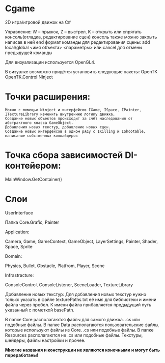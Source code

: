 # Cgame

2D игра/игровой движок на C#
	
Управление: W – прыжок, Z – выстрел, K – открыть или спрятать консоль(отладка, редактирование сцен)
консоль также можно закрыть написав в ней end
формат команды для редактирования сцены:
add local/global <имя объекта> <параметры> или cancel для отмены предыдущей команды
	
Для визуализации используется OpenGL4.

В визуалке возможно придётся установить следующие пакеты:
OpenTK
OpenTK.Control
Ninject

# Точки раcширения:
	Можно с помощью Ninject и интерфейсов IGame, ISpace, IPainter, ITextureLibrary изменить внутреннюю логику движка.
	Создание новых объектов происходит за счёт наследования от абстрактного класса GameObject.
	Добавления новых текстур, добавление новых сцен.
	Cоздание новых интерфейсов в одном ряду c IKilling и IShootable, написание собственных коллайдеров
	
# Точка сбора зависимостей DI-контейером: 
MainWindow.GetContainer()

# Слои
UserInterface

Папка Core.Grafic, Painter 

Application:

Camera, Game, GameContext, GameObject, LayerSettings, Painter, Shader, Space, Sprite

Domain:

Physics, Bullet, Obstacle, Platfrom, Player, Scene

Infrastracture:

ConsoleControl, ConsoleListener, SceneLoader, TextureLibrary

Добавление новых текстур:
	Для добавления новых текстур нужно только указать в файле texturePaths.txt её имя для библиотеки и имени файла через пробел.
	К имени файла прибавляется предыдущий путь указанный с пометкой basePath.
	
В папке Core располагаются файлы для самого движка. .cs или подобные файлы.
В папке Data располагаются пользовательские файлы, которые используют файлы из Core. .cs или подобные файлы.
В папке Resources располагаются не .cs или подобные файлы. Текстуры, шейдеры, файлы настройки и прочее.

__Многие названия и конструкции не являются конечными и могут быть переработаны!__
